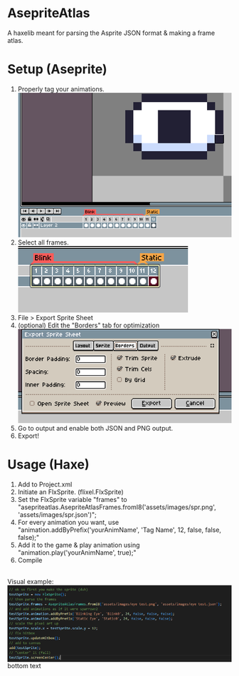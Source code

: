 # AsepriteAtlas
 A haxelib meant for parsing the Asprite JSON format & making a frame atlas.

# Setup (Aseprite)
1. Properly tag your animations.<br>
![GitHub Logo](/guide/guide0.png)<br/>
2. Select all frames.<br>
![GitHub Logo](/guide/guide1.png)<br/>
3. File > Export Sprite Sheet<br>
4. (optional) Edit the "Borders" tab for optimization<br>
![GitHub Logo](/guide/guide2.png)<br/>
5. Go to output and enable both JSON and PNG output.<br>
6. Export!<br>

# Usage (Haxe)
1. Add <haxelib name="asepriteatlas"/> to Project.xml
2. Initiate an FlxSprite. (flixel.FlxSprite)<br>
3. Set the FlxSprite variable "frames" to "asepriteatlas.AsepriteAtlasFrames.fromI8('assets/images/spr.png', 'assets/images/spr.json')";<br>
4. For every animation you want, use "animation.addByPrefix('yourAnimName', 'Tag Name', 12, false, false, false);"<br>
5. Add it to the game & play animation using "animation.play('yourAnimName', true);"<br>
6. Compile<br>
<br>
Visual example:<br>
<img align="left" src="guide/example.png"><br>
<br>
<br>
<br>
bottom text<br>